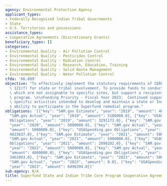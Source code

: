 ```yaml
---
agency: Environmental Protection Agency
applicant_types:
- Federally Recognized lndian Tribal Governments
- State
- U.S. Territories and possessions
assistance_types:
- Cooperative Agreements (Discretionary Grants)
beneficiary_types: []
categories:
- Environmental Quality - Air Pollution Control
- Environmental Quality - Pesticides Control
- Environmental Quality - Radiation Control
- Environmental Quality - Research, Education, Training
- Environmental Quality - Solid Waste Management
- Environmental Quality - Water Pollution Control
cfda: '66.809'
objective: "To effectively implement the statutory requirements of CERCLA Section\
  \ 121(f) for state or tribal involvement. To provide funds to conduct CERCLA activities\
  \ which are not assignable to specific sites, but support a recipient's Superfund\
  \ program. \n\nFunding Priority - Fiscal Year 2023:  Continued support for non-site\
  \ specific activities intended to develop and maintain a state or Indian tribe\u2019\
  s ability to participate in the Superfund remedial program."
obligations: '[{"key": "SAM.gov Estimate", "year": "2019", "amount": 4000000.0}, {"key":
  "SAM.gov Actual", "year": "2019", "amount": 5100000.0}, {"key": "USASpending.gov
  Obligations", "year": "2019", "amount": 3291173.0}, {"key": "SAM.gov Estimate",
  "year": "2020", "amount": 5000000.0}, {"key": "SAM.gov Actual", "year": "2020",
  "amount": 5000000.0}, {"key": "USASpending.gov Obligations", "year": "2020", "amount":
  4023637.0}, {"key": "SAM.gov Estimate", "year": "2021", "amount": 5000000.0}, {"key":
  "SAM.gov Actual", "year": "2021", "amount": 5000000.0}, {"key": "USASpending.gov
  Obligations", "year": "2021", "amount": 2898282.0}, {"key": "SAM.gov Estimate",
  "year": "2022", "amount": 5000000.0}, {"key": "SAM.gov Actual", "year": "2022",
  "amount": 4000000.0}, {"key": "USASpending.gov Obligations", "year": "2022", "amount":
  3462893.0}, {"key": "SAM.gov Estimate", "year": "2023", "amount": 5000000.0}, {"key":
  "SAM.gov Actual", "year": "2023", "amount": 0.0}, {"key": "USASpending.gov Obligations",
  "year": "2023", "amount": 6496394.0}]'
sub-agency: N/A
title: Superfund State and Indian Tribe Core Program Cooperative Agreements
---
```

